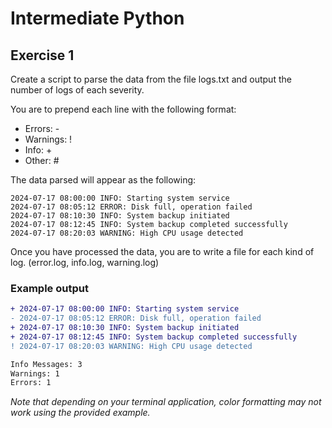 # Intermediate Python
## Exercise 1
Create a script to parse the data from the file logs.txt and output the number of logs of each severity. 

You are to prepend each line with the following format:
 - Errors: \-
 - Warnings: \!
 - Info: \+
 - Other: \#

The data parsed will appear as the following:
```
2024-07-17 08:00:00 INFO: Starting system service
2024-07-17 08:05:12 ERROR: Disk full, operation failed
2024-07-17 08:10:30 INFO: System backup initiated
2024-07-17 08:12:45 INFO: System backup completed successfully
2024-07-17 08:20:03 WARNING: High CPU usage detected
```

Once you have processed the data, you are to write a file for each kind of log. (error.log, info.log, warning.log)

### Example output
```diff
+ 2024-07-17 08:00:00 INFO: Starting system service
- 2024-07-17 08:05:12 ERROR: Disk full, operation failed
+ 2024-07-17 08:10:30 INFO: System backup initiated
+ 2024-07-17 08:12:45 INFO: System backup completed successfully
! 2024-07-17 08:20:03 WARNING: High CPU usage detected

Info Messages: 3
Warnings: 1
Errors: 1
```
*Note that depending on your terminal application, color formatting may not work using the provided example.*
